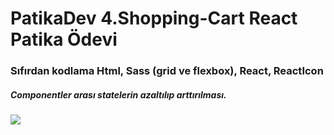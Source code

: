 # PatikaDev 4.Shopping-Cart React Patika Ödevi

### Sıfırdan kodlama Html, Sass (grid ve flexbox), React, ReactIcon

##### Componentler arası statelerin azaltılıp arttırılması.

![](kayit.gif)
